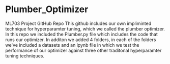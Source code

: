 # Plumber_Optimizer
ML703 Project GitHub Repo
This github includes our own impliminted technique for hyperparamter tuning, which we called the plumber optimizer.
In this repo we included the Plumber.py file which includes the code that runs our optimizer.
In additon we added 4 folders, in each of the folders we've included a datasets and an ipynb file in which we test the performance of our optimizer against three other traditonal hyperparamter tuning techniques.
